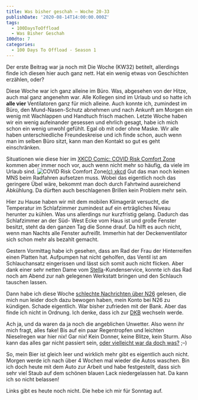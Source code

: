 ```yaml
---
title: Was bisher geschah – Woche 20-33
publishDate: '2020-08-14T14:00:00.000Z'
tags:
  - 100DaysToOffload
  - Was Bisher Geschah
100dto: 7
categories:
  - 100 Days To Offload - Season 1
---
```


Der erste Beitrag war ja noch mit Die Woche (KW32) betitelt, allerdings finde ich diesen hier auch ganz nett. Hat ein wenig etwas von Geschichten erzählen, oder?

Diese Woche war ich ganz alleine im Büro. Was, abgesehen von der Hitze, auch mal ganz angenehm war. Alle Kollegen sind im Urlaub und so hatte ich **alle vier** Ventilatoren ganz für mich alleine. Auch konnte ich, zumindest im Büro, den Mund-Nasen-Schutz abnehmen und nach Ankunft am Morgen ein wenig mit Wachlappen und Handtuch frisch machen. Letzte Woche haben wir ein wenig aufeinander gesessen und ehrlich gesagt, habe ich mich schon ein wenig unwohl gefühlt. Egal ob mit oder ohne Maske. Wir alle haben unterschiedliche Freundeskreise und ich finde schon, auch wenn man im selben Büro sitzt, kann man den Kontakt so gut es geht einschränken.

Situationen wie diese hier im [XKCD Comic: COVID Risk Comfort Zone](https://xkcd.com/2346/) kommen aber immer noch vor, auch wenn nicht mehr so häufig, da viele im Urlaub sind.
![COVID Risk Comfort Zone](https://imgs.xkcd.com/comics/covid_risk_comfort_zone.png)[(c) xkcd](https://xkcd.com/2346/)
Gut das man noch keinen MNS beim Radfahren aufsetzen muss. Wobei das eigentlich noch das geringere Übel wäre, bekommt man doch durch Fahrtwind ausreichend Abkühlung. Da dürften auch beschlagenen Brillen kein Problem mehr sein.

Hier zu Hause haben wir mit dem mobilen Klimagerät versucht, die Temperatur im Schlafzimmer zumindest auf ein erträgliches Niveau herunter zu kühlen. Was uns allerdings nur kurzfristig gelang. Dadurch das Schlafzimmer an der Süd- West Ecke vom Haus ist und große Fenster besitzt, steht da den ganzen Tag die Sonne drauf. Da hilft es auch nicht, wenn man Nachts alle Fenster aufreißt. Immerhin hat der Deckenventilator sich schon mehr als bezahlt gemacht.

Gestern Vormittag habe ich gesehen, dass am Rad der Frau der Hinterreifen einen Platten hat. Aufpumpen hat nicht geholfen, das Ventil ist am Schlauchansatz eingerissen und lässt sich somit auch nicht flicken. Aber dank einer sehr netten Dame vom [Stella](https://stella.nl)-Kundenservice, konnte ich das Rad noch am Abend zur nah gelegenen Werkstatt bringen und den Schlauch tauschen lassen.

Dann habe ich diese Woche [schlechte Nachrichten über N26](https://netzpolitik.org/2020/n26-eine-bank-gegen-fast-alle-werte-an-die-wir-glauben/) gelesen, die mich nun leider doch dazu bewogen haben, mein Konto bei N26 zu kündigen. Schade eigentlich. War bisher zufrieden mit der Bank. Aber das finde ich nicht in Ordnung. Ich denke, dass ich zur [DKB](https://dkb.de) wechseln werde.

Ach ja, und da waren da ja noch die angeblichen Unwetter. Also wenn ihr mich fragt, alles fake! Bis auf ein paar Regentropfen und leichten Nieselregen war hier nix! Gar nix! Kein Donner, keine Blitze, kein Sturm. Also kann das alles gar nicht passiert sein, [oder vielleicht war da doch was?](https://www.buienradar.nl/nederland/weerbericht/blog/een-knetterend-weekeinde-3c40c4) ;–)

So, mein Bier ist gleich leer und wirklich mehr gibt es eigentlich auch nicht. Morgen werde ich nach über 4 Wochen mal wieder die Autos waschen. Bin ich doch heute mit dem Auto zur Arbeit und habe festgestellt, dass sich sehr viel Staub auf dem schönen blauen Lack niedergelassen hat. Da kann ich so nicht belassen!

Links gibt es heute noch nicht. Die hebe ich mir für Sonntag auf.
